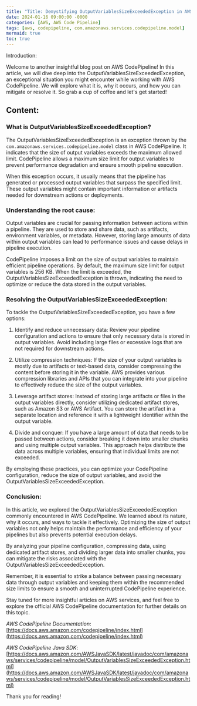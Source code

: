 ```yaml
---
title: "Title: Demystifying OutputVariablesSizeExceededException in AWS CodePipeline"
date: 2024-01-16 09:00:00 -0000
categories: [AWS, AWS Code Pipeline]
tags: [aws, codepipeline, com.amazonaws.services.codepipeline.model]
mermaid: true
toc: true
---
```



Introduction:

Welcome to another insightful blog post on AWS CodePipeline! In this article, we will dive deep into the OutputVariablesSizeExceededException, an exceptional situation you might encounter while working with AWS CodePipeline. We will explore what it is, why it occurs, and how you can mitigate or resolve it. So grab a cup of coffee and let's get started!

## Content:

### What is OutputVariablesSizeExceededException?

The OutputVariablesSizeExceededException is an exception thrown by the `com.amazonaws.services.codepipeline.model` class in AWS CodePipeline. It indicates that the size of output variables exceeds the maximum allowed limit. CodePipeline allows a maximum size limit for output variables to prevent performance degradation and ensure smooth pipeline execution.

When this exception occurs, it usually means that the pipeline has generated or processed output variables that surpass the specified limit. These output variables might contain important information or artifacts needed for downstream actions or deployments.

### Understanding the root cause:

Output variables are crucial for passing information between actions within a pipeline. They are used to store and share data, such as artifacts, environment variables, or metadata. However, storing large amounts of data within output variables can lead to performance issues and cause delays in pipeline execution.

CodePipeline imposes a limit on the size of output variables to maintain efficient pipeline operations. By default, the maximum size limit for output variables is 256 KB. When the limit is exceeded, the OutputVariablesSizeExceededException is thrown, indicating the need to optimize or reduce the data stored in the output variables.

### Resolving the OutputVariablesSizeExceededException:

To tackle the OutputVariablesSizeExceededException, you have a few options:

1. Identify and reduce unnecessary data: Review your pipeline configuration and actions to ensure that only necessary data is stored in output variables. Avoid including large files or excessive logs that are not required for downstream actions.

2. Utilize compression techniques: If the size of your output variables is mostly due to artifacts or text-based data, consider compressing the content before storing it in the variable. AWS provides various compression libraries and APIs that you can integrate into your pipeline to effectively reduce the size of the output variables.

3. Leverage artifact stores: Instead of storing large artifacts or files in the output variables directly, consider utilizing dedicated artifact stores, such as Amazon S3 or AWS Artifact. You can store the artifact in a separate location and reference it with a lightweight identifier within the output variable.

4. Divide and conquer: If you have a large amount of data that needs to be passed between actions, consider breaking it down into smaller chunks and using multiple output variables. This approach helps distribute the data across multiple variables, ensuring that individual limits are not exceeded.

By employing these practices, you can optimize your CodePipeline configuration, reduce the size of output variables, and avoid the OutputVariablesSizeExceededException.

### Conclusion:

In this article, we explored the OutputVariablesSizeExceededException commonly encountered in AWS CodePipeline. We learned about its nature, why it occurs, and ways to tackle it effectively. Optimizing the size of output variables not only helps maintain the performance and efficiency of your pipelines but also prevents potential execution delays.

By analyzing your pipeline configuration, compressing data, using dedicated artifact stores, and dividing larger data into smaller chunks, you can mitigate the risks associated with the OutputVariablesSizeExceededException.

Remember, it is essential to strike a balance between passing necessary data through output variables and keeping them within the recommended size limits to ensure a smooth and uninterrupted CodePipeline experience.

Stay tuned for more insightful articles on AWS services, and feel free to explore the official AWS CodePipeline documentation for further details on this topic.

*AWS CodePipeline Documentation*: [https://docs.aws.amazon.com/codepipeline/index.html](https://docs.aws.amazon.com/codepipeline/index.html)

*AWS CodePipeline Java SDK*: [https://docs.aws.amazon.com/AWSJavaSDK/latest/javadoc/com/amazonaws/services/codepipeline/model/OutputVariablesSizeExceededException.html](https://docs.aws.amazon.com/AWSJavaSDK/latest/javadoc/com/amazonaws/services/codepipeline/model/OutputVariablesSizeExceededException.html)

Thank you for reading!